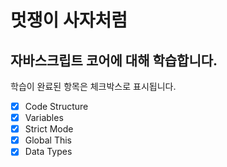 #  멋쟁이 사자처럼
## 자바스크립트 코어에 대해 학습합니다.

학습이 완료된 항목은 체크박스로 표시됩니다.  

- [x] Code Structure
- [x] Variables
- [x] Strict Mode
- [x] Global This
- [x] Data Types

